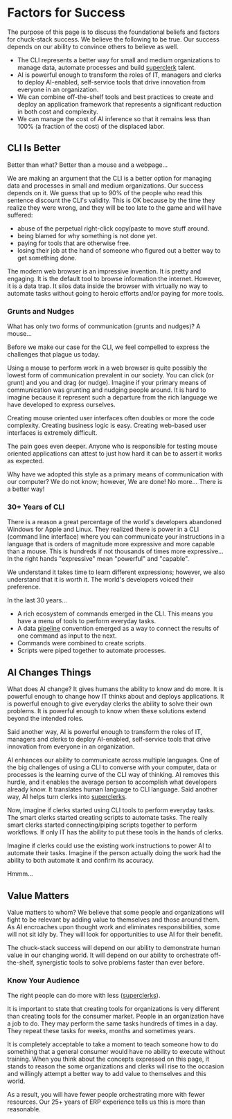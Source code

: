 # Factors for Success

The purpose of this page is to discuss the foundational beliefs and factors for chuck-stack success. We believe the following to be true. Our success depends on our ability to convince others to believe as well.

- The CLI represents a better way for small and medium organizations to manage data, automate processes and build [superclerk](./terminology.md#superclerk) talent.
- AI is powerful enough to transform the roles of IT, managers and clerks to deploy AI-enabled, self-service tools that drive innovation from everyone in an organization.
- We can combine off-the-shelf tools and best practices to create and deploy an application framework that represents a significant reduction in both cost and complexity.
- We can manage the cost of AI inference so that it remains less than 100% (a fraction of the cost) of the displaced labor.

## CLI Is Better

Better than what? Better than a mouse and a webpage...

We are making an argument that the CLI is a better option for managing data and processes in small and medium organizations. Our success depends on it. We guess that up to 90% of the people who read this sentence discount the CLI's validity. This is OK because by the time they realize they were wrong, and they will be too late to the game and will have suffered:

- abuse of the perpetual right-click copy/paste to move stuff around.
- being blamed for why something is not done yet.
- paying for tools that are otherwise free.
- losing their job at the hand of someone who figured out a better way to get something done.

The modern web browser is an impressive invention. It is pretty and engaging. It is the default tool to browse information the internet. However, it is a data trap. It silos data inside the browser with virtually no way to automate tasks without going to heroic efforts and/or paying for more tools.

### Grunts and Nudges

What has only two forms of communication (grunts and nudges)? A mouse...

Before we make our case for the CLI, we feel compelled to express the challenges that plague us today.

Using a mouse to perform work in a web browser is quite possibly the lowest form of communication prevalent in our society. You can click (or grunt) and you and drag (or nudge). Imagine if your primary means of communication was grunting and nudging people around. It is hard to imagine because it represent such a departure from the rich language we have developed to express ourselves.

Creating mouse oriented user interfaces often doubles or more the code complexity. Creating business logic is easy. Creating web-based user interfaces is extremely difficult. 

The pain goes even deeper. Anyone who is responsible for testing mouse oriented applications can attest to just how hard it can be to assert it works as expected.

Why have we adopted this style as a primary means of communication with our computer? We do not know; however, We are done! No more... There is a better way!

### 30+ Years of CLI

There is a reason a great percentage of the world's developers abandoned Windows for Apple and Linux. They realized there is power in a CLI (command line interface) where you can communicate your instructions in a language that is orders of magnitude more expressive and more capable than a mouse. This is hundreds if not thousands of times more expressive... In the right hands "expressive" mean "powerful" and "capable".

We understand it takes time to learn different expressions; however, we also understand that it is worth it. The world's developers voiced their preference.

In the last 30 years...
- A rich ecosystem of commands emerged in the CLI. This means you have a menu of tools to perform everyday tasks.
- A data [pipeline](./terminology.md#data-pipeline) convention emerged as a way to connect the results of one command as input to the next.
- Commands were combined to create scripts.
- Scripts were piped together to automate processes.

## AI Changes Things

What does AI change? It gives humans the ability to know and do more. It is powerful enough to change how IT thinks about and deploys applications. It is powerful enough to give everyday clerks the ability to solve their own problems. It is powerful enough to know when these solutions extend beyond the intended roles.

Said another way, AI is powerful enough to transform the roles of IT, managers and clerks to deploy AI-enabled, self-service tools that drive innovation from everyone in an organization.

AI enhances our ability to communicate across multiple languages. One of the big challenges of using a CLI to converse with your computer, data or processes is the learning curve of the CLI way of thinking. AI removes this hurdle, and it enables the average person to accomplish what developers already know. It translates human language to CLI language. Said another way, AI helps turn clerks into [superclerks](./terminology.md#superclerk).

Now, imagine if clerks started using CLI tools to perform everyday tasks. The smart clerks started creating scripts to automate tasks. The really smart clerks started connecting/piping scripts together to perform workflows. If only IT has the ability to put these tools in the hands of clerks.

Imagine if clerks could use the existing work instructions to power AI to automate their tasks. Imagine if the person actually doing the work had the ability to both automate it and confirm its accuracy. 

Hmmm...

## Value Matters

Value matters to whom? We believe that some people and organizations will fight to be relevant by adding value to themselves and those around them. As AI encroaches upon thought work and eliminates responsibilities, some will not sit idly by. They will look for opportunities to use AI for their benefit.

The chuck-stack success will depend on our ability to demonstrate human value in our changing world. It will depend on our ability to orchestrate off-the-shelf, synergistic tools to solve problems faster than ever before.

### Know Your Audience

The right people can do more with less ([superclerks](./terminology.md#superclerk)).

It is important to state that creating tools for organizations is very different than creating tools for the consumer market. People in an organization have a job to do. They may perform the same tasks hundreds of times in a day. They repeat these tasks for weeks, months and sometimes years. 

It is completely acceptable to take a moment to teach someone how to do something that a general consumer would have no ability to execute without training. When you think about the concepts expressed on this page, it stands to reason the some organizations and clerks will rise to the occasion and willingly attempt a better way to add value to themselves and this world.

As a result, you will have fewer people orchestrating more with fewer resources. Our 25+ years of ERP experience tells us this is more than reasonable.
